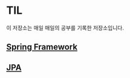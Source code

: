 # TIL

이 저장소는 매일 매일의 공부를 기록한 저장소입니다.

## [Spring Framework](./Spring/README.md)
## [JPA](./JPA/README.md)
